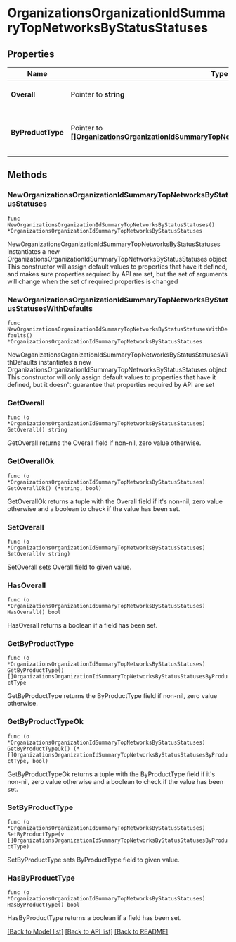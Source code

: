 # OrganizationsOrganizationIdSummaryTopNetworksByStatusStatuses

## Properties

Name | Type | Description | Notes
------------ | ------------- | ------------- | -------------
**Overall** | Pointer to **string** | Overall status of network | [optional] 
**ByProductType** | Pointer to [**[]OrganizationsOrganizationIdSummaryTopNetworksByStatusStatusesByProductType**](OrganizationsOrganizationIdSummaryTopNetworksByStatusStatusesByProductType.md) | List of status counts by product type | [optional] 

## Methods

### NewOrganizationsOrganizationIdSummaryTopNetworksByStatusStatuses

`func NewOrganizationsOrganizationIdSummaryTopNetworksByStatusStatuses() *OrganizationsOrganizationIdSummaryTopNetworksByStatusStatuses`

NewOrganizationsOrganizationIdSummaryTopNetworksByStatusStatuses instantiates a new OrganizationsOrganizationIdSummaryTopNetworksByStatusStatuses object
This constructor will assign default values to properties that have it defined,
and makes sure properties required by API are set, but the set of arguments
will change when the set of required properties is changed

### NewOrganizationsOrganizationIdSummaryTopNetworksByStatusStatusesWithDefaults

`func NewOrganizationsOrganizationIdSummaryTopNetworksByStatusStatusesWithDefaults() *OrganizationsOrganizationIdSummaryTopNetworksByStatusStatuses`

NewOrganizationsOrganizationIdSummaryTopNetworksByStatusStatusesWithDefaults instantiates a new OrganizationsOrganizationIdSummaryTopNetworksByStatusStatuses object
This constructor will only assign default values to properties that have it defined,
but it doesn't guarantee that properties required by API are set

### GetOverall

`func (o *OrganizationsOrganizationIdSummaryTopNetworksByStatusStatuses) GetOverall() string`

GetOverall returns the Overall field if non-nil, zero value otherwise.

### GetOverallOk

`func (o *OrganizationsOrganizationIdSummaryTopNetworksByStatusStatuses) GetOverallOk() (*string, bool)`

GetOverallOk returns a tuple with the Overall field if it's non-nil, zero value otherwise
and a boolean to check if the value has been set.

### SetOverall

`func (o *OrganizationsOrganizationIdSummaryTopNetworksByStatusStatuses) SetOverall(v string)`

SetOverall sets Overall field to given value.

### HasOverall

`func (o *OrganizationsOrganizationIdSummaryTopNetworksByStatusStatuses) HasOverall() bool`

HasOverall returns a boolean if a field has been set.

### GetByProductType

`func (o *OrganizationsOrganizationIdSummaryTopNetworksByStatusStatuses) GetByProductType() []OrganizationsOrganizationIdSummaryTopNetworksByStatusStatusesByProductType`

GetByProductType returns the ByProductType field if non-nil, zero value otherwise.

### GetByProductTypeOk

`func (o *OrganizationsOrganizationIdSummaryTopNetworksByStatusStatuses) GetByProductTypeOk() (*[]OrganizationsOrganizationIdSummaryTopNetworksByStatusStatusesByProductType, bool)`

GetByProductTypeOk returns a tuple with the ByProductType field if it's non-nil, zero value otherwise
and a boolean to check if the value has been set.

### SetByProductType

`func (o *OrganizationsOrganizationIdSummaryTopNetworksByStatusStatuses) SetByProductType(v []OrganizationsOrganizationIdSummaryTopNetworksByStatusStatusesByProductType)`

SetByProductType sets ByProductType field to given value.

### HasByProductType

`func (o *OrganizationsOrganizationIdSummaryTopNetworksByStatusStatuses) HasByProductType() bool`

HasByProductType returns a boolean if a field has been set.


[[Back to Model list]](../README.md#documentation-for-models) [[Back to API list]](../README.md#documentation-for-api-endpoints) [[Back to README]](../README.md)


